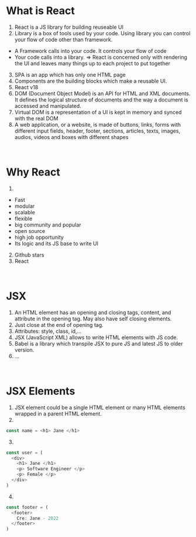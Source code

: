 # What is React

1. React is a JS library for building reuseable UI
2. Library is a box of tools used by your code. Using library you can control your flow of code other than framework.
  - A Framework calls into your code. It controls your flow of code
  - Your code calls into a library.
  => React is concerned only with rendering the UI and leaves many things up to each project to put together
3. SPA is an app which has only one HTML page
4. Components are the building blocks which make a reusable UI.
5. React v18
6. DOM (Document Object Model) is an API for HTML and XML documents. It defines the logical structure of documents and the way a document is accessed and manipulated.
7. Virtual DOM is a representation of a UI is kept in memory and synced with the real DOM
8. A web application, or a website, is made of buttons, links, forms with different input fields, header, footer, sections, articles, texts, images, audios, videos and boxes with different shapes

<br/>

# Why React

1.
  - Fast
  - modular
  - scalable
  - flexible
  - big community and popular
  - open source
  - high job opportunity
  - Its logic and its JS base to write UI
2. Github stars
3. React

<br/>

# JSX

1. An HTML element has an opening and closing tags, content, and attribute in the opening tag. May also have self closing elements.
2. Just close at the end of opening tag.
3. Attributes: style, class, id,...
4. JSX (JavaScript XML) allows to write HTML elements with JS code.
5. Babel is a library which transpile JSX to pure JS and latest JS to older version.
6. ...

<br/>

# JSX Elements

1. JSX element could be a single HTML element or many HTML elements wrapped in a parent HTML element.
2.
```js
const name = <h1> Jane </h1>
```
3.
```js
const user = (
  <div>
    <h1> Jane </h1>
    <p> Software Engineer </p>
    <p> Female </p>
  </div>
)
```
4.
```js
const footer = (
  <footer>
    Cre: Jane - 2022
  </footer>
)
```
